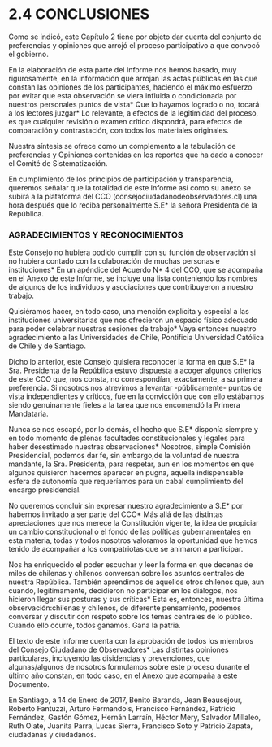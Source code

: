 # 2.4 CONCLUSIONES

Como se indicó, este Capítulo 2 tiene por objeto dar cuenta del conjunto de preferencias y opiniones que arrojó el proceso participativo a que convocó el gobierno.

En la elaboración de esta parte del Informe nos hemos basado, muy rigurosamente, en la información que arrojan las actas públicas en las que constan las opiniones de los participantes, haciendo el máximo esfuerzo por evitar que esta observación se viera influida o condicionada por nuestros personales puntos de vista* Que lo hayamos logrado o no, tocará a los lectores juzgar* Lo relevante, a efectos de la legitimidad del proceso, es que cualquier revisión o examen crítico dispondrá, para efectos de comparación y contrastación, con todos los materiales originales.

Nuestra síntesis se ofrece como un complemento a la tabulación de preferencias y Opiniones contenidas en los reportes que ha dado a conocer el Comité de Sistematización.

En cumplimiento de los principios de participación y transparencia, queremos señalar que la totalidad de este Informe así como su anexo se subirá a la plataforma del CCO (consejociudadanodeobservadores.cl) una hora después que lo reciba personalmente S.E* la señora Presidenta de la República.

### AGRADECIMIENTOS Y RECONOCIMIENTOS

Este Consejo no hubiera podido cumplir con su función de observación si no hubiera contado con la colaboración de muchas personas e instituciones* En un apéndice del Acuerdo N* 4 del CCO, que se acompaña en el Anexo de este Informe, se incluye una lista conteniendo los nombres de algunos de los individuos y asociaciones que contribuyeron a nuestro trabajo.

Quisiéramos hacer, en todo caso, una mención explícita y especial a las instituciones universitarias que nos ofrecieron un espacio físico adecuado para poder celebrar nuestras sesiones de trabajo* Vaya entonces nuestro agradecimiento a las Universidades de Chile, Pontificia Universidad Católica de Chile y de Santiago.

Dicho lo anterior, este Consejo quisiera reconocer la forma en que S.E* la Sra. Presidenta de la República estuvo dispuesta a acoger algunos criterios de este CCO que, nos consta, no correspondían, exactamente, a su primera preferencia.
Si nosotros nos atrevimos a levantar -públicamente- puntos de vista independientes y críticos, fue en la convicción que con ello estábamos siendo genuinamente fieles a la tarea que nos encomendó la Primera Mandataria.

Nunca se nos escapó, por lo demás, el hecho que S.E* disponía siempre y en todo momento de plenas facultades constitucionales y legales para haber desestimado nuestras observaciones* Nosotros, simple Comisión Presidencial,
podemos dar fe, sin embargo,de la voluntad de nuestra mandante, la Sra. Presidenta, para respetar, aun en los momentos en que algunos quisieron hacernos aparecer en pugna, aquella indispensable esfera de autonomía que requeríamos para un cabal cumplimiento del encargo presidencial.

No queremos concluir sin expresar nuestro agradecimiento a S.E* por habernos invitado a ser parte del CCO* Más allá de las distintas apreciaciones que nos merece la Constitución vigente, la idea de propiciar un cambio constitucional o el fondo de las políticas gubernamentales en esta materia, todas y todos nosotros valoramos la oportunidad que hemos tenido de acompañar a los compatriotas que se animaron a participar.

Nos ha enriquecido el poder escuchar y leer la forma en que decenas de miles de chilenas y chilenos conversan sobre los asuntos centrales de nuestra República. También aprendimos de aquellos otros chilenos que, aun cuando, legítimamente, decidieron no participar en los diálogos, nos hicieron llegar sus posturas y sus críticas* Esta es, entonces, nuestra última observación:chilenas y chilenos, de diferente pensamiento, podemos conversar y discutir con respeto sobre los temas centrales de lo público. Cuando ello ocurre, todos ganamos. Gana la patria.

El texto de este Informe cuenta con la aprobación de todos los miembros del Consejo Ciudadano de Observadores* Las distintas opiniones particulares, incluyendo las disidencias y prevenciones, que algunas/algunos de nosotros formulamos sobre este proceso durante el último año constan, en todo caso, en el Anexo que acompaña a este Documento.

En Santiago, a 14 de Enero de 2017,
Benito Baranda, Jean Beausejour, Roberto Fantuzzi, Arturo Fermandois,
Francisco Fernández, Patricio Fernández, Gastón Gómez, Hernán Larraín,
Héctor Mery, Salvador Millaleo, Ruth Olate, Juanita Parra, Lucas Sierra,
Francisco Soto y Patricio Zapata, ciudadanas y ciudadanos.
